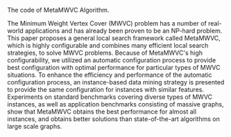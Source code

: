 The code of MetaMWVC Algorithm.

The Minimum Weight Vertex Cover (MWVC) problem has a number of real-world applications and has already been proven to be an NP-hard problem. This paper proposes a general local search framework called MetaMWVC, which is highly configurable and combines many efficient local search strategies, to solve MWVC problems. Because of MetaMWVC's high configurability, we utilized an automatic configuration process to provide best configuration with optimal performance for particular types of MWVC situations. To enhance the efficiency and performance of the automatic configuration process, an instance-based data mining strategy is presented to provide the same configuration for instances with similar features. Experiments on standard benchmarks covering diverse types of MWVC instances, as well as application benchmarks consisting of massive graphs, show that MetaMWVC obtains the best performance for almost all instances, and obtains better solutions than state-of-the-art algorithms on large scale graphs.